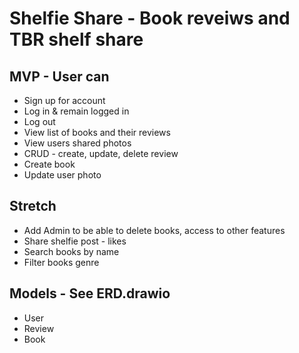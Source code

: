 # Shelfie Share - Book reveiws and TBR shelf share 

## MVP - User can
- Sign up for account
- Log in & remain logged in
- Log out
- View list of books and their reviews
- View users shared photos
- CRUD - create, update, delete review 
- Create book
- Update user photo

## Stretch
- Add Admin to be able to delete books, access to other features
- Share shelfie post - likes
- Search books by name
- Filter books genre


## Models - See ERD.drawio
- User
- Review
- Book

 




